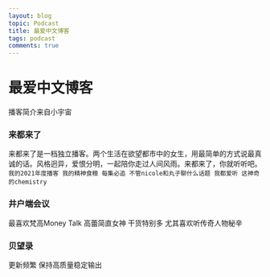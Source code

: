 ```yaml
---
layout: blog
topic: Podcast
title: 最爱中文博客
tags: podcast
comments: true
---
```


# 最爱中文博客

播客简介来自小宇宙

### 来都来了
来都来了是一档独立播客。两个生活在欲望都市中的女生，用最简单的方式说最真诚的话。风格迥异，爱恨分明，一起陪你走过人间风雨。来都来了，你就听听吧。
`我的2021年度播客 我的精神食粮 每集必追 不管nicole和丸子聊什么话题 我都爱听 这神奇的chemistry`

### 井户端会议
最喜欢梵高Money Talk 高蕾简直女神 干货特别多 尤其喜欢听传奇人物秘辛

### 贝望录
更新频繁 保持高质量稳定输出

### 
